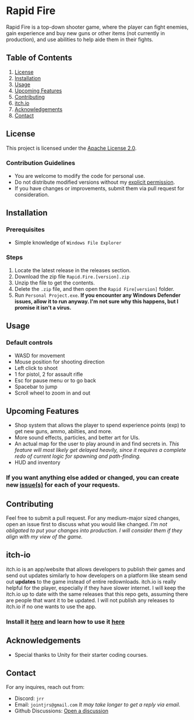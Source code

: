 # Rapid Fire

Rapid Fire is a top-down shooter game, where the player can fight enemies, gain experience and buy new guns or other items (not currently in production), and use abilities to help aide them in their fights. 

## Table of Contents
1. [License](#license)
2. [Installation](#installation)
3. [Usage](#usage)
4. [Upcoming Features](#upcoming-features)
5. [Contributing](#contributing)
6. [itch.io](#itch-io)
7. [Acknowledgements](#acknowledgements)
8. [Contact](#contact)

## License
This project is licensed under the [Apache License 2.0](https://opensource.org/licenses/Apache-2.0).
### Contribution Guidelines
- You are welcome to modify the code for personal use.
- Do not distribute modified versions without my [explicit permission](#contact).
- If you have changes or improvements, submit them via pull request for consideration.

## Installation
### Prerequisites
- Simple knowledge of `Windows File Explorer`
### Steps
1. Locate the latest release in the releases section.
2. Download the zip file `Rapid.Fire.[version].zip`
3. Unzip the file to get the contents.
4. Delete the `.zip` file, and then open the `Rapid Fire[version]` folder.
5. Run `Personal Project.exe`.
**If you encounter any Windows Defender issues, allow it to run anyway. I'm not sure why this happens, but I promise it isn't a virus.**

## Usage
### Default controls
- WASD for movement
- Mouse position for shooting direction
- Left click to shoot
- 1 for pistol, 2 for assault rifle
- Esc for pause menu or to go back
- Spacebar to jump
- Scroll wheel to zoom in and out

## Upcoming Features
- Shop system that allows the player to spend experience points (exp) to get new guns, ammo, abilties, and more.
- More sound effects, particles, and better art for UIs.
- An actual map for the user to play around in and find secrets in. _This feature will most likely get delayed heavily, since it requires a complete redo of current logic for spawning and path-finding._
- HUD and inventory<br>
### If you want anything else added or changed, you can create new [issue(s)](https://github.com/ChristianGrinch/Rapid-Fire/issues) for each of your requests.

## Contributing
Feel free to submit a pull request. For any medium-major sized changes, open an issue first to discuss what you would like changed.  _I'm not obligated to put your changes into production. I will consider them if they align with my view of the game._

## itch-io
itch.io is an app/website that allows developers to publish their games and send out updates similarly to how developers on a platform like steam send out **updates** to the game instead of entire redownloads. itch.io is really helpful for the player, especially if they have slower internet. I will keep the itch.io up to date with the same releases that this repo gets, assuming there are people that want it to be updated. I will not publish any releases to itch.io if no one wants to use the app. <br>
### Install it [here](https://itch.io/app) and learn how to use it [here](https://itch.io/docs/itch/using/downloading.html)

## Acknowledgements
- Special thanks to Unity for their starter coding courses.

## Contact
For any inquires, reach out from: 
- Discord: `jrr`
- Email: `jointjrs@gmail.com` _It may take longer to get a reply via email._
- Github Discussions: [Open a discussion](https://github.com/ChristianGrinch/Rapid-Fire/discussions)


